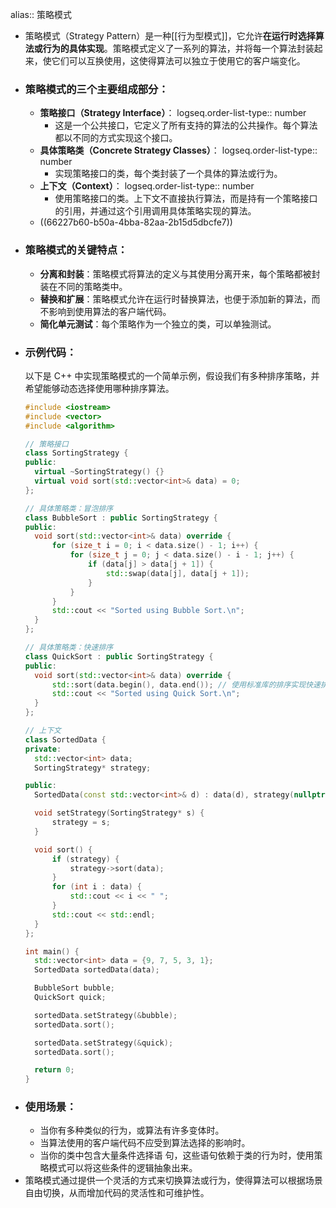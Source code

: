 alias:: 策略模式

- 策略模式（Strategy Pattern）是一种[[行为型模式]]，它允许**在运行时选择算法或行为的具体实现**。策略模式定义了一系列的算法，并将每一个算法封装起来，使它们可以互换使用，这使得算法可以独立于使用它的客户端变化。
- ### 策略模式的三个主要组成部分：
	- **策略接口（Strategy Interface）**：
	  logseq.order-list-type:: number
		- 这是一个公共接口，它定义了所有支持的算法的公共操作。每个算法都以不同的方式实现这个接口。
	- **具体策略类（Concrete Strategy Classes）**：
	  logseq.order-list-type:: number
		- 实现策略接口的类，每个类封装了一个具体的算法或行为。
	- **上下文（Context）**：
	  logseq.order-list-type:: number
		- 使用策略接口的类。上下文不直接执行算法，而是持有一个策略接口的引用，并通过这个引用调用具体策略实现的算法。
	- ((66227b60-b50a-4bba-82aa-2b15d5dbcfe7))
- ### 策略模式的关键特点：
	- **分离和封装**：策略模式将算法的定义与其使用分离开来，每个策略都被封装在不同的策略类中。
	- **替换和扩展**：策略模式允许在运行时替换算法，也便于添加新的算法，而不影响到使用算法的客户端代码。
	- **简化单元测试**：每个策略作为一个独立的类，可以单独测试。
- ### 示例代码：
  以下是 C++ 中实现策略模式的一个简单示例，假设我们有多种排序策略，并希望能够动态选择使用哪种排序算法。
  ```cpp
  #include <iostream>
  #include <vector>
  #include <algorithm>
  
  // 策略接口
  class SortingStrategy {
  public:
    virtual ~SortingStrategy() {}
    virtual void sort(std::vector<int>& data) = 0;
  };
  
  // 具体策略类：冒泡排序
  class BubbleSort : public SortingStrategy {
  public:
    void sort(std::vector<int>& data) override {
        for (size_t i = 0; i < data.size() - 1; i++) {
            for (size_t j = 0; j < data.size() - i - 1; j++) {
                if (data[j] > data[j + 1]) {
                    std::swap(data[j], data[j + 1]);
                }
            }
        }
        std::cout << "Sorted using Bubble Sort.\n";
    }
  };
  
  // 具体策略类：快速排序
  class QuickSort : public SortingStrategy {
  public:
    void sort(std::vector<int>& data) override {
        std::sort(data.begin(), data.end()); // 使用标准库的排序实现快速排序
        std::cout << "Sorted using Quick Sort.\n";
    }
  };
  
  // 上下文
  class SortedData {
  private:
    std::vector<int> data;
    SortingStrategy* strategy;
  
  public:
    SortedData(const std::vector<int>& d) : data(d), strategy(nullptr) {}
  
    void setStrategy(SortingStrategy* s) {
        strategy = s;
    }
  
    void sort() {
        if (strategy) {
            strategy->sort(data);
        }
        for (int i : data) {
            std::cout << i << " ";
        }
        std::cout << std::endl;
    }
  };
  
  int main() {
    std::vector<int> data = {9, 7, 5, 3, 1};
    SortedData sortedData(data);
  
    BubbleSort bubble;
    QuickSort quick;
  
    sortedData.setStrategy(&bubble);
    sortedData.sort();
  
    sortedData.setStrategy(&quick);
    sortedData.sort();
  
    return 0;
  }
  ```
- ### 使用场景：
	- 当你有多种类似的行为，或算法有许多变体时。
	- 当算法使用的客户端代码不应受到算法选择的影响时。
	- 当你的类中包含大量条件选择语
	  句，这些语句依赖于类的行为时，使用策略模式可以将这些条件的逻辑抽象出来。
- 策略模式通过提供一个灵活的方式来切换算法或行为，使得算法可以根据场景自由切换，从而增加代码的灵活性和可维护性。